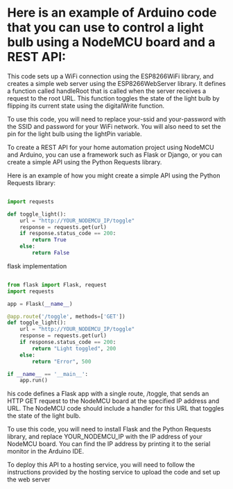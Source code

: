 # Here is an example of Arduino code that you can use to control a light bulb using a NodeMCU board and a REST API:

This code sets up a WiFi connection using the ESP8266WiFi library, and creates a simple web server using the ESP8266WebServer library. It defines a function called handleRoot that is called when the server receives a request to the root URL. This function toggles the state of the light bulb by flipping its current state using the digitalWrite function.

To use this code, you will need to replace your-ssid and your-password with the SSID and password for your WiFi network. You will also need to set the pin for the light bulb using the lightPin variable.

To create a REST API for your home automation project using NodeMCU and Arduino, you can use a framework such as Flask or Django, or you can create a simple API using the Python Requests library.

Here is an example of how you might create a simple API using the Python Requests library:
```python

import requests

def toggle_light():
    url = "http://YOUR_NODEMCU_IP/toggle"
    response = requests.get(url)
    if response.status_code == 200:
        return True
    else:
        return False


```

flask implementation

```python

from flask import Flask, request
import requests

app = Flask(__name__)

@app.route('/toggle', methods=['GET'])
def toggle_light():
    url = "http://YOUR_NODEMCU_IP/toggle"
    response = requests.get(url)
    if response.status_code == 200:
        return "Light toggled", 200
    else:
        return "Error", 500

if __name__ == '__main__':
    app.run()
```
his code defines a Flask app with a single route, /toggle, that sends an HTTP GET request to the NodeMCU board at the specified IP address and URL. The NodeMCU code should include a handler for this URL that toggles the state of the light bulb.

To use this code, you will need to install Flask and the Python Requests library, and replace YOUR_NODEMCU_IP with the IP address of your NodeMCU board. You can find the IP address by printing it to the serial monitor in the Arduino IDE.

To deploy this API to a hosting service, you will need to follow the instructions provided by the hosting service to upload the code and set up the web server